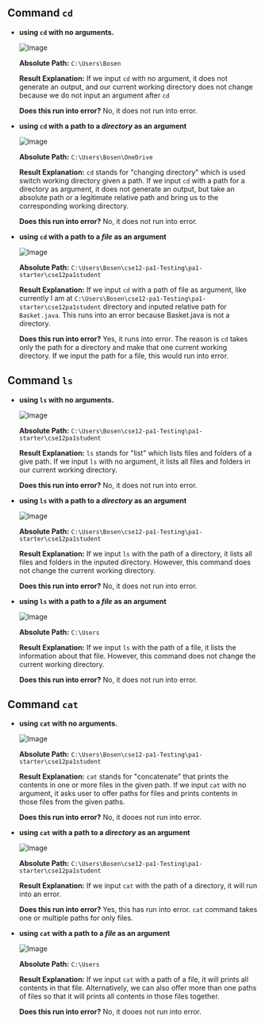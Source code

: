 Command `cd`
-----------

- **using `cd` with no arguments.**

  ![Image](example1.png)

  **Absolute Path:** `C:\Users\Bosen`

  **Result Explanation:** If we input `cd` with no argument, it does not generate an output, and our current working directory does not change because we do not input an argument after `cd`

  **Does this run into error?** No, it does not run into error.

  

- **using `cd` with a path to a *directory* as an argument**

  ![Image](example2.png)

  **Absolute Path:** `C:\Users\Bosen\OneDrive`

  **Result Explanation:** `cd` stands for "changing directory" which is used switch working directory given a path. If we input `cd` with a path for a directory as argument, it does not generate an output, but take an absolute path or a legitimate relative path and bring us to the corresponding working directory.
  
  **Does this run into error?** No, it does not run into error.

  

- **using `cd` with a path to a *file* as an argument**

  ![Image](example3n.png)

  **Absolute Path:** `C:\Users\Bosen\cse12-pa1-Testing\pa1-starter\cse12pa1student`

  **Result Explanation:** If we input `cd` with a path of file as argument, like currently I am at `C:\Users\Bosen\cse12-pa1-Testing\pa1-starter\cse12pa1student` directory and inputed relative path for `Basket.java`. This runs into an error because Basket.java is not a directory.

  **Does this run into error?** Yes, it runs into error. The reason is `cd` takes only the path for a directory and make that one current working directory. If we input the path for a file, this would run into error.
  
Command `ls`
----------

- **using `ls` with no arguments.**

  ![Image](example4.png)

  **Absolute Path:** `C:\Users\Bosen\cse12-pa1-Testing\pa1-starter\cse12pa1student`

  **Result Explanation:** `ls` stands for "list" which lists files and folders of a give path. If we input `ls` with no argument, it lists all files and folders in our current working directory.

  **Does this run into error?** No, it does not run into error.

  

- **using `ls` with a path to a *directory* as an argument**

  ![Image](example5.png)

  **Absolute Path:** `C:\Users\Bosen\cse12-pa1-Testing\pa1-starter\cse12pa1student`

  **Result Explanation:** If we input `ls` with the path of a directory, it lists all files and folders in the inputed directory. However, this command does not change the current working directory.

  **Does this run into error?** No, it does not run into error.

  

- **using `ls` with a path to a *file* as an argument**

  ![Image](example6.png)

  **Absolute Path:**  `C:\Users`

  **Result Explanation:** If we input `ls` with the path of a file, it lists the information about that file. However, this command does not change the current working directory.

  **Does this run into error?** No, it does not run into error.
  
Command `cat`
-----------

- **using `cat` with no arguments.**

  ![Image](example7.png)

  **Absolute Path:** `C:\Users\Bosen\cse12-pa1-Testing\pa1-starter\cse12pa1student`

  **Result Explanation:** `cat` stands for "concatenate" that prints the contents in one or more files in the given path. If we input `cat` with no argument, it asks user to offer paths for files and prints contents in those files from the given paths.

  **Does this run into error?** No, it dooes not run into error.

  

- **using `cat` with a path to a *directory* as an argument**

  ![Image](example9.png)

  **Absolute Path:** `C:\Users\Bosen\cse12-pa1-Testing\pa1-starter\cse12pa1student`

  **Result Explanation:**  If we input `cat` with the path of a directory, it will run into an error.

  **Does this run into error?** Yes, this has run into error. `cat` command takes one or multiple paths for only files. 

  

- **using `cat` with a path to a *file* as an argument**

  ![Image](example8.png)

  **Absolute Path:** `C:\Users`

  **Result Explanation:** If we input `cat` with a path of a file, it will prints all contents in that file. Alternatively, we can also offer more than one paths of files so that it will prints all contents in those files together.

  **Does this run into error?** No, it dooes not run into error.

